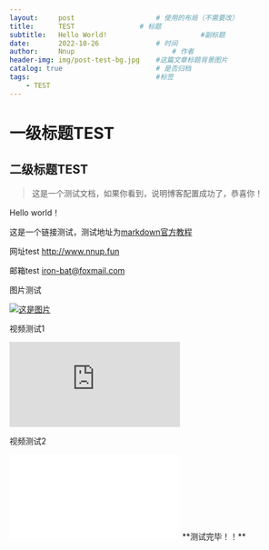 ```yaml
---
layout:     post   				    # 使用的布局（不需要改）
title:      TEST 				# 标题 
subtitle:   Hello World!                       #副标题
date:       2022-10-26 				# 时间
author:     Nnup 						# 作者
header-img: img/post-test-bg.jpg 	#这篇文章标题背景图片
catalog: true 						# 是否归档
tags:								#标签
    - TEST
---
```

# 一级标题TEST
## 二级标题TEST
> 这是一个测试文档，如果你看到，说明博客配置成功了，恭喜你！  

Hello world！  

这是一个链接测试，测试地址为[markdown官方教程](https://markdown.com.cn "链接title测试")  

网址test <http://www.nnup.fun>  

邮箱test <iron-bat@foxmail.com>  

图片测试  

[![这是图片](/img/post-test-01.jpg "图片title测试")](https://nnup.fun/2022/10/26/01test/)  

视频测试1
<div class="iframe-container">
    <iframe src="https://www.bilibili.com/video/BV1EX4y1f7ef" scrolling="no" border="0" frameborder="no" framespacing="0" allowfullscreen="true"> </iframe>
</div>  

视频测试2  
<iframe src="//player.bilibili.com/player.html?aid=353454184&bvid=BV1EX4y1f7ef&cid=1053122602&page=1" scrolling="no" border="0" frameborder="no" framespacing="0" allowfullscreen="true"> </iframe>
**测试完毕！！**
